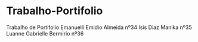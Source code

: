 # Trabalho-Portifolio
Trabalho de Portifolio
Emanuelli Emidio Almeida nº34
Isis Diaz Manika nº35
Luanne Gabrielle Bermirio nº36